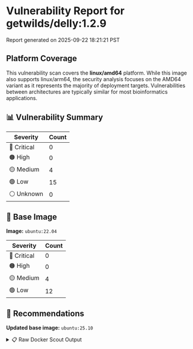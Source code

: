 # Vulnerability Report for getwilds/delly:1.2.9

Report generated on 2025-09-22 18:21:21 PST

## Platform Coverage

This vulnerability scan covers the **linux/amd64** platform. While this image also supports linux/arm64, the security analysis focuses on the AMD64 variant as it represents the majority of deployment targets. Vulnerabilities between architectures are typically similar for most bioinformatics applications.

## 📊 Vulnerability Summary

| Severity | Count |
|----------|-------|
| 🔴 Critical | 0 |
| 🟠 High | 0 |
| 🟡 Medium | 4 |
| 🟢 Low | 15 |
| ⚪ Unknown | 0 |

## 🐳 Base Image

**Image:** `ubuntu:22.04`

| Severity | Count |
|----------|-------|
| 🔴 Critical | 0 |
| 🟠 High | 0 |
| 🟡 Medium | 4 |
| 🟢 Low | 12 |

## 🔄 Recommendations

**Updated base image:** `ubuntu:25.10`

<details>
<summary>📋 Raw Docker Scout Output</summary>

```text
Target             │  getwilds/delly:1.2.9  │    0C     0H     4M    15L   
    digest           │  ed545c79d49b                  │                              
  Base image         │  ubuntu:22.04                  │    0C     0H     4M    12L   
  Updated base image │  ubuntu:25.10                  │    0C     0H     0M     0L   
                     │                                │                  -4    -12   

What's next:
    View vulnerabilities → docker scout cves getwilds/delly:1.2.9
    View base image update recommendations → docker scout recommendations getwilds/delly:1.2.9
    Include policy results in your quickview by supplying an organization → docker scout quickview getwilds/delly:1.2.9 --org <organization>
```
</details>
